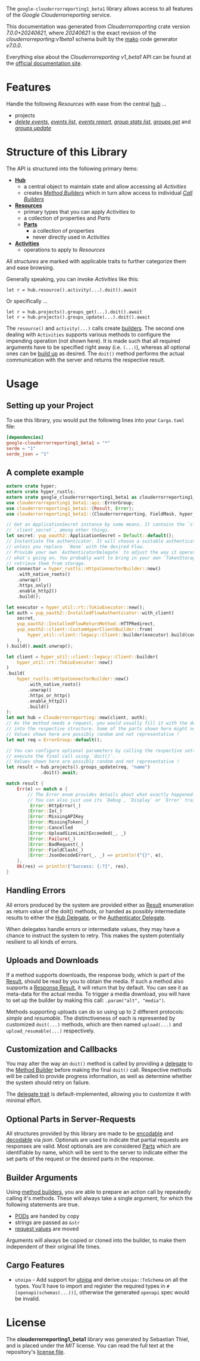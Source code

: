 <!---
DO NOT EDIT !
This file was generated automatically from 'src/generator/templates/api/README.md.mako'
DO NOT EDIT !
-->
The `google-clouderrorreporting1_beta1` library allows access to all features of the *Google Clouderrorreporting* service.

This documentation was generated from *Clouderrorreporting* crate version *7.0.0+20240621*, where *20240621* is the exact revision of the *clouderrorreporting:v1beta1* schema built by the [mako](http://www.makotemplates.org/) code generator *v7.0.0*.

Everything else about the *Clouderrorreporting* *v1_beta1* API can be found at the
[official documentation site](https://cloud.google.com/error-reporting/).
# Features

Handle the following *Resources* with ease from the central [hub](https://docs.rs/google-clouderrorreporting1_beta1/7.0.0+20240621/google_clouderrorreporting1_beta1/Clouderrorreporting) ...

* projects
 * [*delete events*](https://docs.rs/google-clouderrorreporting1_beta1/7.0.0+20240621/google_clouderrorreporting1_beta1/api::ProjectDeleteEventCall), [*events list*](https://docs.rs/google-clouderrorreporting1_beta1/7.0.0+20240621/google_clouderrorreporting1_beta1/api::ProjectEventListCall), [*events report*](https://docs.rs/google-clouderrorreporting1_beta1/7.0.0+20240621/google_clouderrorreporting1_beta1/api::ProjectEventReportCall), [*group stats list*](https://docs.rs/google-clouderrorreporting1_beta1/7.0.0+20240621/google_clouderrorreporting1_beta1/api::ProjectGroupStatListCall), [*groups get*](https://docs.rs/google-clouderrorreporting1_beta1/7.0.0+20240621/google_clouderrorreporting1_beta1/api::ProjectGroupGetCall) and [*groups update*](https://docs.rs/google-clouderrorreporting1_beta1/7.0.0+20240621/google_clouderrorreporting1_beta1/api::ProjectGroupUpdateCall)




# Structure of this Library

The API is structured into the following primary items:

* **[Hub](https://docs.rs/google-clouderrorreporting1_beta1/7.0.0+20240621/google_clouderrorreporting1_beta1/Clouderrorreporting)**
    * a central object to maintain state and allow accessing all *Activities*
    * creates [*Method Builders*](https://docs.rs/google-clouderrorreporting1_beta1/7.0.0+20240621/google_clouderrorreporting1_beta1/common::MethodsBuilder) which in turn
      allow access to individual [*Call Builders*](https://docs.rs/google-clouderrorreporting1_beta1/7.0.0+20240621/google_clouderrorreporting1_beta1/common::CallBuilder)
* **[Resources](https://docs.rs/google-clouderrorreporting1_beta1/7.0.0+20240621/google_clouderrorreporting1_beta1/common::Resource)**
    * primary types that you can apply *Activities* to
    * a collection of properties and *Parts*
    * **[Parts](https://docs.rs/google-clouderrorreporting1_beta1/7.0.0+20240621/google_clouderrorreporting1_beta1/common::Part)**
        * a collection of properties
        * never directly used in *Activities*
* **[Activities](https://docs.rs/google-clouderrorreporting1_beta1/7.0.0+20240621/google_clouderrorreporting1_beta1/common::CallBuilder)**
    * operations to apply to *Resources*

All *structures* are marked with applicable traits to further categorize them and ease browsing.

Generally speaking, you can invoke *Activities* like this:

```Rust,ignore
let r = hub.resource().activity(...).doit().await
```

Or specifically ...

```ignore
let r = hub.projects().groups_get(...).doit().await
let r = hub.projects().groups_update(...).doit().await
```

The `resource()` and `activity(...)` calls create [builders][builder-pattern]. The second one dealing with `Activities`
supports various methods to configure the impending operation (not shown here). It is made such that all required arguments have to be
specified right away (i.e. `(...)`), whereas all optional ones can be [build up][builder-pattern] as desired.
The `doit()` method performs the actual communication with the server and returns the respective result.

# Usage

## Setting up your Project

To use this library, you would put the following lines into your `Cargo.toml` file:

```toml
[dependencies]
google-clouderrorreporting1_beta1 = "*"
serde = "1"
serde_json = "1"
```

## A complete example

```Rust
extern crate hyper;
extern crate hyper_rustls;
extern crate google_clouderrorreporting1_beta1 as clouderrorreporting1_beta1;
use clouderrorreporting1_beta1::api::ErrorGroup;
use clouderrorreporting1_beta1::{Result, Error};
use clouderrorreporting1_beta1::{Clouderrorreporting, FieldMask, hyper_rustls, hyper_util, yup_oauth2};

// Get an ApplicationSecret instance by some means. It contains the `client_id` and
// `client_secret`, among other things.
let secret: yup_oauth2::ApplicationSecret = Default::default();
// Instantiate the authenticator. It will choose a suitable authentication flow for you,
// unless you replace  `None` with the desired Flow.
// Provide your own `AuthenticatorDelegate` to adjust the way it operates and get feedback about
// what's going on. You probably want to bring in your own `TokenStorage` to persist tokens and
// retrieve them from storage.
let connector = hyper_rustls::HttpsConnectorBuilder::new()
    .with_native_roots()
    .unwrap()
    .https_only()
    .enable_http2()
    .build();

let executor = hyper_util::rt::TokioExecutor::new();
let auth = yup_oauth2::InstalledFlowAuthenticator::with_client(
    secret,
    yup_oauth2::InstalledFlowReturnMethod::HTTPRedirect,
    yup_oauth2::client::CustomHyperClientBuilder::from(
        hyper_util::client::legacy::Client::builder(executor).build(connector),
    ),
).build().await.unwrap();

let client = hyper_util::client::legacy::Client::builder(
    hyper_util::rt::TokioExecutor::new()
)
.build(
    hyper_rustls::HttpsConnectorBuilder::new()
        .with_native_roots()
        .unwrap()
        .https_or_http()
        .enable_http2()
        .build()
);
let mut hub = Clouderrorreporting::new(client, auth);
// As the method needs a request, you would usually fill it with the desired information
// into the respective structure. Some of the parts shown here might not be applicable !
// Values shown here are possibly random and not representative !
let mut req = ErrorGroup::default();

// You can configure optional parameters by calling the respective setters at will, and
// execute the final call using `doit()`.
// Values shown here are possibly random and not representative !
let result = hub.projects().groups_update(req, "name")
             .doit().await;

match result {
    Err(e) => match e {
        // The Error enum provides details about what exactly happened.
        // You can also just use its `Debug`, `Display` or `Error` traits
         Error::HttpError(_)
        |Error::Io(_)
        |Error::MissingAPIKey
        |Error::MissingToken(_)
        |Error::Cancelled
        |Error::UploadSizeLimitExceeded(_, _)
        |Error::Failure(_)
        |Error::BadRequest(_)
        |Error::FieldClash(_)
        |Error::JsonDecodeError(_, _) => println!("{}", e),
    },
    Ok(res) => println!("Success: {:?}", res),
}

```
## Handling Errors

All errors produced by the system are provided either as [Result](https://docs.rs/google-clouderrorreporting1_beta1/7.0.0+20240621/google_clouderrorreporting1_beta1/common::Result) enumeration as return value of
the doit() methods, or handed as possibly intermediate results to either the
[Hub Delegate](https://docs.rs/google-clouderrorreporting1_beta1/7.0.0+20240621/google_clouderrorreporting1_beta1/common::Delegate), or the [Authenticator Delegate](https://docs.rs/yup-oauth2/*/yup_oauth2/trait.AuthenticatorDelegate.html).

When delegates handle errors or intermediate values, they may have a chance to instruct the system to retry. This
makes the system potentially resilient to all kinds of errors.

## Uploads and Downloads
If a method supports downloads, the response body, which is part of the [Result](https://docs.rs/google-clouderrorreporting1_beta1/7.0.0+20240621/google_clouderrorreporting1_beta1/common::Result), should be
read by you to obtain the media.
If such a method also supports a [Response Result](https://docs.rs/google-clouderrorreporting1_beta1/7.0.0+20240621/google_clouderrorreporting1_beta1/common::ResponseResult), it will return that by default.
You can see it as meta-data for the actual media. To trigger a media download, you will have to set up the builder by making
this call: `.param("alt", "media")`.

Methods supporting uploads can do so using up to 2 different protocols:
*simple* and *resumable*. The distinctiveness of each is represented by customized
`doit(...)` methods, which are then named `upload(...)` and `upload_resumable(...)` respectively.

## Customization and Callbacks

You may alter the way an `doit()` method is called by providing a [delegate](https://docs.rs/google-clouderrorreporting1_beta1/7.0.0+20240621/google_clouderrorreporting1_beta1/common::Delegate) to the
[Method Builder](https://docs.rs/google-clouderrorreporting1_beta1/7.0.0+20240621/google_clouderrorreporting1_beta1/common::CallBuilder) before making the final `doit()` call.
Respective methods will be called to provide progress information, as well as determine whether the system should
retry on failure.

The [delegate trait](https://docs.rs/google-clouderrorreporting1_beta1/7.0.0+20240621/google_clouderrorreporting1_beta1/common::Delegate) is default-implemented, allowing you to customize it with minimal effort.

## Optional Parts in Server-Requests

All structures provided by this library are made to be [encodable](https://docs.rs/google-clouderrorreporting1_beta1/7.0.0+20240621/google_clouderrorreporting1_beta1/common::RequestValue) and
[decodable](https://docs.rs/google-clouderrorreporting1_beta1/7.0.0+20240621/google_clouderrorreporting1_beta1/common::ResponseResult) via *json*. Optionals are used to indicate that partial requests are responses
are valid.
Most optionals are are considered [Parts](https://docs.rs/google-clouderrorreporting1_beta1/7.0.0+20240621/google_clouderrorreporting1_beta1/common::Part) which are identifiable by name, which will be sent to
the server to indicate either the set parts of the request or the desired parts in the response.

## Builder Arguments

Using [method builders](https://docs.rs/google-clouderrorreporting1_beta1/7.0.0+20240621/google_clouderrorreporting1_beta1/common::CallBuilder), you are able to prepare an action call by repeatedly calling it's methods.
These will always take a single argument, for which the following statements are true.

* [PODs][wiki-pod] are handed by copy
* strings are passed as `&str`
* [request values](https://docs.rs/google-clouderrorreporting1_beta1/7.0.0+20240621/google_clouderrorreporting1_beta1/common::RequestValue) are moved

Arguments will always be copied or cloned into the builder, to make them independent of their original life times.

[wiki-pod]: http://en.wikipedia.org/wiki/Plain_old_data_structure
[builder-pattern]: http://en.wikipedia.org/wiki/Builder_pattern
[google-go-api]: https://github.com/google/google-api-go-client

## Cargo Features

* `utoipa` - Add support for [utoipa](https://crates.io/crates/utoipa) and derive `utoipa::ToSchema` on all
the types. You'll have to import and register the required types in `#[openapi(schemas(...))]`, otherwise the
generated `openapi` spec would be invalid.


# License
The **clouderrorreporting1_beta1** library was generated by Sebastian Thiel, and is placed
under the *MIT* license.
You can read the full text at the repository's [license file][repo-license].

[repo-license]: https://github.com/Byron/google-apis-rsblob/main/LICENSE.md

